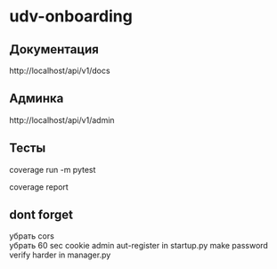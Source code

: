 # udv-onboarding

## Документация

http://localhost/api/v1/docs 

## Админка

http://localhost/api/v1/admin

## Тесты

coverage run -m pytest  

coverage report


## dont forget  
убрать cors  
убрать 60 sec cookie
admin aut-register in startup.py
make password verify harder in manager.py
